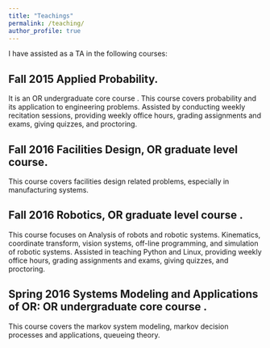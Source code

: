 ```yaml
---
title: "Teachings"
permalink: /teaching/
author_profile: true
---
```


I have assisted as a TA in the following courses:

## Fall 2015 Applied Probability.
It is an OR undergraduate core course .
This course covers probability and its application to engineering problems.
Assisted by conducting weekly recitation sessions, providing weekly office hours, grading assignments
and exams, giving quizzes, and proctoring.

## Fall 2016 Facilities Design, OR graduate level course.
This course covers facilities design related problems, especially in manufacturing systems.

## Fall 2016 Robotics, OR graduate level course .
This course focuses on Analysis of robots and robotic systems. Kinematics, coordinate transform,
vision systems, off-line programming, and simulation of robotic systems.
Assisted in teaching Python and Linux, providing weekly office hours, grading assignments
and exams, giving quizzes, and proctoring.

## Spring 2016 Systems Modeling and Applications of OR: OR undergraduate core course .
This course covers the markov system modeling, markov decision processes and applications,
queueing theory.

